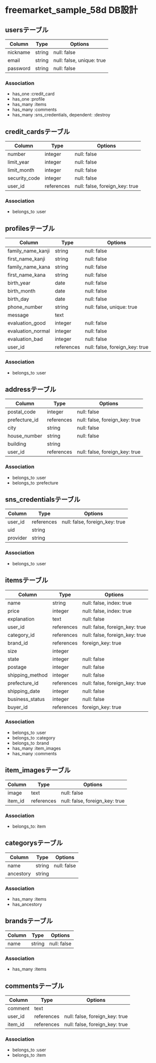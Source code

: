 # freemarket_sample_58d DB設計
## usersテーブル
|Column|Type|Options|
|------|----|-------|
|nickname|string|null: false|
|email|string|null: false, unique: true|
|password|string|null: false|
### Association
- has_one :credit_card
- has_one :profile
- has_many :items
- has_many :comments
- has_many :sns_credentials, dependent: :destroy

## credit_cardsテーブル
|Column|Type|Options|
|------|----|-------|
|number|integer|null: false|
|limit_year|integer|null: false|
|limit_month|integer|null: false|
|security_code|integer|null: false|
|user_id|references|null: false, foreign_key: true|
### Association
- belongs_to :user

## profilesテーブル
|Column|Type|Options|
|------|----|-------|
|family_name_kanji|string|null: false|
|first_name_kanji|string|null: false|
|family_name_kana|string|null: false|
|first_name_kana|string|null: false|
|birth_year|date|null: false|
|birth_month|date|null: false|
|birth_day|date|null: false|
|phone_number|string|null: false, unique: true|
|message|text||
|evaluation_good|integer|null: false|
|evaluation_normal|integer|null: false|
|evaluation_bad|integer|null: false|
|user_id|references|null: false, foreign_key: true|
### Association
- belongs_to :user

<!-- 発送元・配送先 -->
## addressテーブル
|Column|Type|Options|
|------|----|-------|
|postal_code|integer|null: false|
|prefecture_id|references|null: false, foreign_key: true| <!-- 都道府県、アクティブハッシュとの関連付け -->
|city|string|null: false|
|house_number|string|null: false|
|building|string||
|user_id|references|null: false, foreign_key: true|
### Association
- belongs_to :user
- belongs_to :prefecture  <!-- アクティブハッシュ専用の記述にする -->

<!-- 都道府県 についてはアクティブハッシュで実装-->
<!-- ## prefecturesテーブル
|Column|Type|Options|
|------|----|-------|
|name|string|null: false|
### Association
- has_many: addresses
- has_many: items -->

<!-- Facebook等のSNS認証用 -->
## sns_credentialsテーブル
|Column|Type|Options|
|------|----|-------|
|user_id|references|null: false, foreign_key: true|
|uid|string||
|provider|string||
### Association
- belongs_to :user

## itemsテーブル
|Column|Type|Options|
|------|----|-------|
|name|string|null: false, index: true|
|price|integer|null: false, index: true|
|explanation|text|null: false| <!-- 商品の説明 -->
|user_id|references|null: false, foreign_key: true|
|category_id|references|null: false, foreign_key: true|
|brand_id|references|foreign_key: true|
|size|integer||
|state|integer|null: false| <!-- 商品の状態 -->
|postage|integer|null: false| <!-- 配送料 -->
|shipping_method|integer|null: false| <!-- 配送の方法 -->
|prefecture_id|references|null: false, foreign_key: true | <!-- 発送元の地域(元region)、アクティブハッシュとの関連付け -->
|shipping_date|integer|null: false| <!-- 発送までの日数 -->
|business_status|integer|null: false| <!-- 取引の状態(販売中、売却済など) -->
|buyer_id|references|foreign_key: true| <!-- 購入者 -->
### Association
- belongs_to :user
- belongs_to :category
- belongs_to :brand
- has_many :item_images
- has_many :comments

<!-- 1つのitemに対して複数のimageが設定できてしまうため -->
## item_imagesテーブル
|Column|Type|Options|
|------|----|-------|
|image|text|null: false|
|item_id|references|null: false, foreign_key: true|
### Association
- belongs_to: item

<!-- ancestoryでツリー構造を実装 -->
## categorysテーブル
|Column|Type|Options|
|------|----|-------|
|name|string|null: false|
|ancestory|string||
### Association
- has_many :items
- has_ancestory

## brandsテーブル
|Column|Type|Options|
|------|----|-------|
|name|string|null: false|
### Association
- has_many :items

<!-- 商品詳細ページのコメント -->
## commentsテーブル
|Column|Type|Options|
|------|----|-------|
|comment|text||
|user_id|references|null: false, foreign_key: true|
|item_id|references|null: false, foreign_key: true|
### Association
- belongs_to :user
- belongs_to :item
